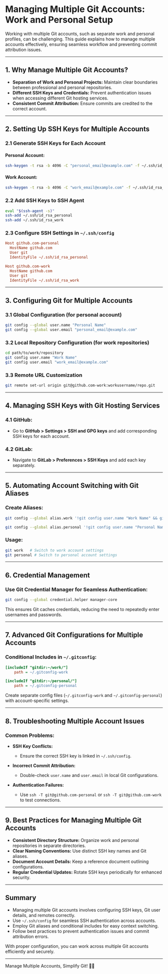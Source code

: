 # Managing Multiple Git Accounts: Work and Personal Setup

Working with multiple Git accounts, such as separate work and personal profiles, can be challenging. This guide explains how to manage multiple accounts effectively, ensuring seamless workflow and preventing commit attribution issues.

---

## 1. Why Manage Multiple Git Accounts?

- **Separation of Work and Personal Projects:** Maintain clear boundaries between professional and personal repositories.
- **Different SSH Keys and Credentials:** Prevent authentication issues when accessing different Git hosting services.
- **Consistent Commit Attribution:** Ensure commits are credited to the correct account.

---

## 2. Setting Up SSH Keys for Multiple Accounts

### 2.1 Generate SSH Keys for Each Account

#### Personal Account:
```bash
ssh-keygen -t rsa -b 4096 -C "personal_email@example.com" -f ~/.ssh/id_rsa_personal
```

#### Work Account:
```bash
ssh-keygen -t rsa -b 4096 -C "work_email@example.com" -f ~/.ssh/id_rsa_work
```

### 2.2 Add SSH Keys to SSH Agent
```bash
eval "$(ssh-agent -s)"
ssh-add ~/.ssh/id_rsa_personal
ssh-add ~/.ssh/id_rsa_work
```

### 2.3 Configure SSH Settings in `~/.ssh/config`
```ini
Host github.com-personal
  HostName github.com
  User git
  IdentityFile ~/.ssh/id_rsa_personal

Host github.com-work
  HostName github.com
  User git
  IdentityFile ~/.ssh/id_rsa_work
```

---

## 3. Configuring Git for Multiple Accounts

### 3.1 Global Configuration (for personal account)
```bash
git config --global user.name "Personal Name"
git config --global user.email "personal_email@example.com"
```

### 3.2 Local Repository Configuration (for work repositories)
```bash
cd path/to/work/repository
git config user.name "Work Name"
git config user.email "work_email@example.com"
```

### 3.3 Remote URL Customization
```bash
git remote set-url origin git@github.com-work:workusername/repo.git
```

---

## 4. Managing SSH Keys with Git Hosting Services

### 4.1 GitHub:
- Go to **GitHub > Settings > SSH and GPG keys** and add corresponding SSH keys for each account.

### 4.2 GitLab:
- Navigate to **GitLab > Preferences > SSH Keys** and add each key separately.

---

## 5. Automating Account Switching with Git Aliases

### Create Aliases:
```bash
git config --global alias.work '!git config user.name "Work Name" && git config user.email "work_email@example.com"'

git config --global alias.personal '!git config user.name "Personal Name" && git config user.email "personal_email@example.com"'
```

### Usage:
```bash
git work   # Switch to work account settings
git personal # Switch to personal account settings
```

---

## 6. Credential Management

### Use Git Credential Manager for Seamless Authentication:
```bash
git config --global credential.helper manager-core
```

This ensures Git caches credentials, reducing the need to repeatedly enter usernames and passwords.

---

## 7. Advanced Git Configurations for Multiple Accounts

### Conditional Includes in `~/.gitconfig`:
```ini
[includeIf "gitdir:~/work/"]
    path = ~/.gitconfig-work

[includeIf "gitdir:~/personal/"]
    path = ~/.gitconfig-personal
```

Create separate config files (`~/.gitconfig-work` and `~/.gitconfig-personal`) with account-specific settings.

---

## 8. Troubleshooting Multiple Account Issues

### Common Problems:

- **SSH Key Conflicts:**
  - Ensure the correct SSH key is linked in `~/.ssh/config`.

- **Incorrect Commit Attribution:**
  - Double-check `user.name` and `user.email` in local Git configurations.

- **Authentication Failures:**
  - Use `ssh -T git@github.com-personal` or `ssh -T git@github.com-work` to test connections.

---

## 9. Best Practices for Managing Multiple Git Accounts

- **Consistent Directory Structure:** Organize work and personal repositories in separate directories.
- **Clear Naming Conventions:** Use distinct SSH key names and Git aliases.
- **Document Account Details:** Keep a reference document outlining configurations.
- **Regular Credential Updates:** Rotate SSH keys periodically for enhanced security.

---

## Summary

- Managing multiple Git accounts involves configuring SSH keys, Git user details, and remotes correctly.
- Use `~/.ssh/config` for seamless SSH authentication across accounts.
- Employ Git aliases and conditional includes for easy context switching.
- Follow best practices to prevent authentication issues and commit attribution errors.

With proper configuration, you can work across multiple Git accounts efficiently and securely.

---

Manage Multiple Accounts, Simplify Git! 🚀✨
